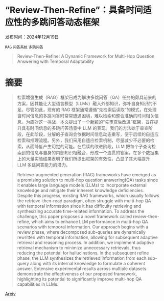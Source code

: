# “Review-Then-Refine”：具备时间适应性的多跳问答动态框架

发布时间：2024年12月19日

`RAG` `问答系统` `多跳问答`

> Review-Then-Refine: A Dynamic Framework for Multi-Hop Question Answering with Temporal Adaptability

# 摘要

> 检索增强生成（RAG）框架已成为解决多跳问答（QA）任务的颇具前景的方案，因其能让大型语言模型（LLMs）融入外部知识，弥补自身知识的不足。尽管如此，现有的 RAG 框架通常遵循“先检索后读取”的模式，在处理含时间信息的多跳问答时常常遭遇困境，难以检索和整合准确的时间相关信息。为应对这一挑战，本文提出了一个新颖的“先审查后改进”框架，旨在提升具有时间信息的多跳问答场景中 LLM 的表现。我们的方法始于审查阶段，在此阶段，分解的子查询会依据时间信息动态重写，便于后续的自适应检索和推理流程。另外，我们采用自适应检索机制，尽量减少不必要的检索，从而降低产生幻觉的可能。在后续的改进阶段，LLM 把每个子查询检索到的信息与自身的内部知识相融合，形成一个连贯的答案。在多个数据集上的大量实验结果表明了我们所提出框架的有效性，凸显了其大幅提升 LLM 多跳问答能力的潜力。

> Retrieve-augmented generation (RAG) frameworks have emerged as a promising solution to multi-hop question answering(QA) tasks since it enables large language models (LLMs) to incorporate external knowledge and mitigate their inherent knowledge deficiencies. Despite this progress, existing RAG frameworks, which usually follows the retrieve-then-read paradigm, often struggle with multi-hop QA with temporal information since it has difficulty retrieving and synthesizing accurate time-related information. To address the challenge, this paper proposes a novel framework called review-then-refine, which aims to enhance LLM performance in multi-hop QA scenarios with temporal information. Our approach begins with a review phase, where decomposed sub-queries are dynamically rewritten with temporal information, allowing for subsequent adaptive retrieval and reasoning process. In addition, we implement adaptive retrieval mechanism to minimize unnecessary retrievals, thus reducing the potential for hallucinations. In the subsequent refine phase, the LLM synthesizes the retrieved information from each sub-query along with its internal knowledge to formulate a coherent answer. Extensive experimental results across multiple datasets demonstrate the effectiveness of our proposed framework, highlighting its potential to significantly improve multi-hop QA capabilities in LLMs.

[Arxiv](https://arxiv.org/abs/2412.15101)